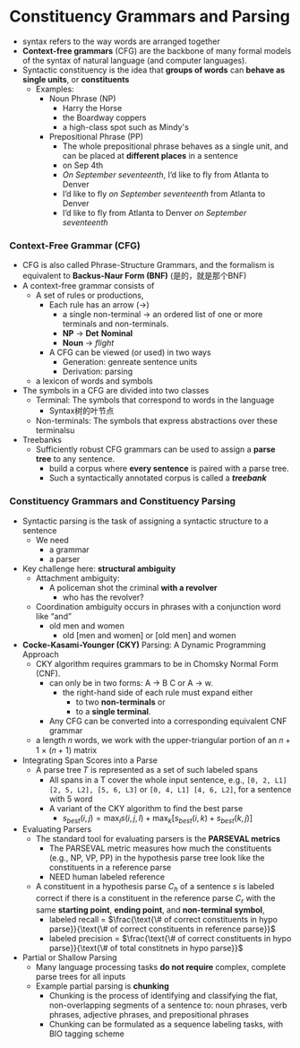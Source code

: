 # Constituency Grammars and Parsing

- syntax refers to the way words are arranged together
- **Context-free grammars** (CFG) are the backbone of many formal models of the  syntax of natural language (and computer languages).
- Syntactic constituency is the idea that **groups of words** can **behave as single units**, or **constituents**
  - Examples:
    - Noun Phrase (NP)
      - Harry the Horse
      - the Boardway coppers
      - a high-class spot such as Mindy's
    - Prepositional Phrase (PP)
      - The whole prepositional phrase behaves as a single unit, and can be placed at  **different places** in a sentence
      - on Sep 4th
      - *On September seventeenth*, I’d like to fly from Atlanta to Denver
      - I’d like to fly *on September seventeenth* from Atlanta to Denver
      - I’d like to fly from Atlanta to Denver *on September seventeenth*

### Context-Free Grammar (CFG)
- CFG is also called Phrase-Structure Grammars, and the formalism is equivalent to **Backus-Naur Form (BNF)** (是的，就是那个BNF)
- A context-free grammar consists of
  - A set of rules or productions,
    - Each rule has an arrow (→)
      - a single non-terminal → an ordered list of one or more terminals and non-terminals.
      - **NP** -> **Det** **Nominal**
      - **Noun** -> *flight*
    - A CFG can be viewed (or used) in two ways
      - Generation: genreate sentence units
      - Derivation: parsing
  - a lexicon of words and symbols
- The symbols in a CFG are divided into two classes
  -  Terminal: The symbols that correspond to words in the language
     -  Syntax树的叶节点
  -  Non-terminals: The symbols that express abstractions over these terminalsu
- Treebanks
  - Sufficiently robust CFG grammars can be used to assign a **parse tree** to any sentence.
    - build a corpus where **every sentence** is paired with a parse tree.
    - Such a syntactically annotated corpus is called a ***treebank***

### Constituency Grammars and Constituency Parsing
- Syntactic parsing is the task of assigning a syntactic structure to a sentence
  - We need 
    - a grammar
    - a parser
- Key challenge here: **structural ambiguity**
  - Attachment ambiguity:
    - A policeman shot the criminal **with a revolver**
      - who has the revolver?
  - Coordination ambiguity occurs in phrases with a conjunction word like “and”
    - old men and women
      - old [men and women] or [old men] and women
- **Cocke-Kasami-Younger (CKY)** Parsing: A Dynamic Programming Approach 
  - CKY algorithm requires grammars to be in Chomsky Normal Form (CNF).
    -  can only be in two forms: A → B C or A → w.
       -  the right-hand side of each rule must expand either 
          -  to two **non-terminals** or 
          -  to a **single terminal**.
    - Any CFG can be converted into a corresponding equivalent CNF grammar
  - a length 𝑛 words, we work with the upper-triangular portion of an 𝑛 + 1 × (𝑛 + 1) matrix
- Integrating Span Scores into a Parse
  - A parse tree 𝑇 is represented as a set of such labeled spans
    - All spans in a T cover the whole input sentence, e.g., `[0, 2, L1] [2, 5, L2], [5, 6, L3]` or `[0, 4, L1] [4, 6, L2]`, for a sentence with 5 word
    - A variant of the CKY algorithm to find the best parse 
      - $s_{best} (i,j) = \max_{l} s(i,j,l) + \max_{k} [s_{best}(i,k)+s_{best}(k,j)]$
- Evaluating Parsers
  - The standard tool for evaluating parsers is the **PARSEVAL metrics** 
    - The PARSEVAL metric measures how much the constituents (e.g., NP, VP, PP) in the hypothesis parse tree look like the constituents in a reference parse
    - NEED human labeled reference
  - A constituent in a hypothesis parse $C_h$ of a sentence $s$ is labeled correct if there is a constituent in the reference parse $C_r$ with the same **starting point**, **ending point**, and **non-terminal symbol**,
    - labeled recall = $\frac{\text{\# of correct constituents in hypo parse}}{\text{\# of correct constituents in reference parse}}$
    - labeled precision = $\frac{\text{\# of correct constituents in hypo parse}}{\text{\# of total constitnets in hypo parse}}$
- Partial or Shallow Parsing
  - Many language processing tasks **do not require** complex, complete parse trees for all inputs
  - Example partial parsing is **chunking**
    - Chunking is the process of identifying and classifying the flat, non-overlapping segments of a sentence to: noun phrases, verb phrases, adjective phrases, and prepositional phrases
    - Chunking can be formulated as a sequence labeling tasks, with BIO tagging scheme